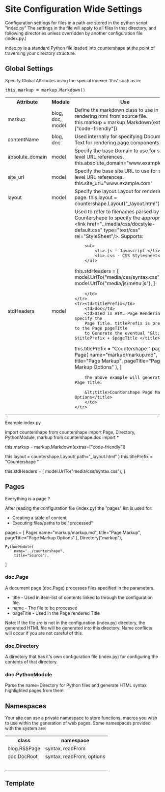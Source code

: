 # Site Configuration Wide Settings

Configuration settings for files in a path are stored in the
python script "index.py" The settings in the file will apply
to all files in that directory, and following directories unless
overridden by another configuration file (index.py.)

index.py is a standard Python file loaded into countershape at
the point of traversing your directory structure.

## Global Settings

Specify Global Attributes using the special indexer 'this' such as in:

<pre class="config-file">
this.markup = markup.Markdown()
</pre>

<table>
    <tr><th>Attribute</th>
        <th>Module</th>
        <th>Use</th>
    </tr>
    <tr><td>markup</td>
        <td>blog, doc, model</td>
        <td>Define the markdown class to use in rendering html from source file.
<!--(block | syntax("py"))-->
this.markup = markup.Markdown(extras=["code-friendly"])
<!--(end)-->
        </td>
    </tr>
    <tr><td>contentName</td>
        <td>blog, doc</td>
        <td>Used internally for specifying Document Text for rendering page components.
<!--(block | syntax("py"))-->
<!--(end)-->
        </td>
    </tr>
    <tr><td>absolute_domain</td>
        <td>model</td>
        <td>Specify the base Domain to use for site level URL references.
<!--(block | syntax("py"))-->
this.absolute_domain="www.example.com"
<!--(end)-->
        </td>
    </tr>
    <tr><td>site_url</td>
        <td>model</td>
        <td>Specify the base site URL to use for site level URL references.
<!--(block | syntax("py"))-->
this.site_url="www.example.com"
<!--(end)-->
        </td>
    </tr>
    <tr><td>layout</td>
        <td>model</td>
        <td>Specify the layout.Layout for rendering a page.
<!--(block | syntax("py"))-->
this.layout = countershape.Layout("_layout.html")
<!--(end)-->
        </td>
    </tr>
    <tr><td>stdHeaders</td>
        <td>model</td>
        <td>Used to refer to filenames parsed by Countershape to specify the 
        appropriate &lt;link  href="../media/css/docstyle-default.css" type="text/css" rel="StyleSheet"/>. Supports:
        
        <ul>
            <li>.js - Javascript </li>
            <li>.css - CSS Stylesheet</li>
        </ul>
<!--(block | syntax("py"))-->
this.stdHeaders = [
    model.UrlTo("media/css/syntax.css"),
    model.UrlTo("media/js/menu.js"),
]
<!--(end)-->
        </td>
    </tr>
    <tr><td>titlePrefix</td>
        <td>doc</td>
        <td>Used in HTML Page Rendering to specify the
        Page Title. titlePrefix is prepended to the Page pageTitle
        to Generate the eventual "&lt;title> $titlePrefix + $pageTitle </title>
<!--(block | syntax("py"))-->
this.titlePrefix = "Countershape "
pages = [
    Page(
        name="markup/markup.md", 
        title="Page Markup",
        pageTitle="Page Markup Options"
        ),
]
<!--(end)-->

        The above example will generate the Page Title:
        
        &lt;title>Countershape Page Markup Options</title>
        </td>
    </tr>
</table>


Example index.py

<!--(block | syntax("py"))-->
import countershape
from countershape import Page, Directory, PythonModule, markup
from countershape.doc import *
          
this.markup = markup.Markdown(extras=["code-friendly"])

this.layout = countershape.Layout( path="_layout.html" )
this.titlePrefix = "Countershape "

this.stdHeaders = [
    model.UrlTo("media/css/syntax.css"),
]
<!--(end)-->

## Pages

Everything is a page ?

After reading the configuration file (index.py) the "pages" list
is used for:

- Creating a table of content
- Executing files/paths to be "processed"

<!--(block | syntax("py"))-->
pages = [
    Page(
        name="markup/markup.md", 
        title="Page Markup",
        pageTitle="Page Markup Options"
        ),
    Directory("markup"),
    
    PythonModule(
        name="../countershape", 
        title="Source"),
]
<!--(end)-->

### doc.Page

A document page (doc.Page) processes files specified in
the parameters.

-   title - Used in item-list of contents linked to
    through the configuration file.
-   name - The file to be processed
-   pageTitle - Used in the Page rendered Title

Note: If the file _src_ is not in the configuration (index.py) directory, the generated
HTML file will be generated into this directory. Name conflicts will occur if you are not
careful of this.

### doc.Directory

A directory that has it's own configuration file (index.py) for configuring the
contents of that directory.

### doc.PythonModule

Parse the name=Directory for Python files and generate HTML syntax highlighted
pages from them.

## Namespaces

Your site can use a private namespace to store functions, macros
you wish to use within the generation of web pages. Some
namespaces provided with the system are:

<table>
    <tr><th>class</th>
        <th>namespace</th>
    </tr><tr>
        <td>blog.RSSPage</td>
        <td>syntax, readFrom</td>
    </tr><tr>
        <td>doc.DocRoot</td>
        <td>syntax, readFrom, options</td>
    </tr><tr>
        <td></td>
        <td></td>
    </tr><tr>
        <td></td>
        <td></td>
    </tr><tr>
        <td></td>
        <td></td>
    </tr><tr>
        <td></td>
        <td></td>
    </tr><tr>
        <td></td>
        <td></td>
    </tr>
</table>

## Template